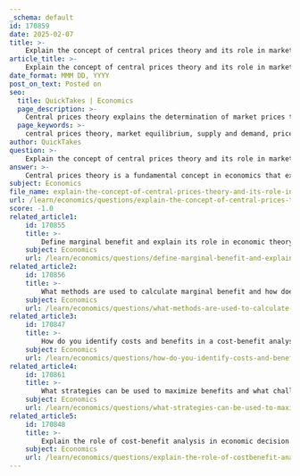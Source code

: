 ```yaml
---
_schema: default
id: 170859
date: 2025-02-07
title: >-
    Explain the concept of central prices theory and its role in market equilibrium.
article_title: >-
    Explain the concept of central prices theory and its role in market equilibrium.
date_format: MMM DD, YYYY
post_on_text: Posted on
seo:
  title: QuickTakes | Economics
  page_description: >-
    Central prices theory explains the determination of market prices through supply and demand interactions, playing a crucial role in achieving market equilibrium and guiding economic analysis.
  page_keywords: >-
    central prices theory, market equilibrium, supply and demand, price adjustments, surplus, shortage, price fluctuations, economic principles, law of demand, market dynamics
author: QuickTakes
question: >-
    Explain the concept of central prices theory and its role in market equilibrium.
answer: >-
    Central prices theory is a fundamental concept in economics that explains how prices in a market are determined through the interaction of supply and demand. This theory posits that in a competitive market, prices will adjust until the quantity supplied equals the quantity demanded, achieving what is known as market equilibrium. \n\n### Key Aspects of Central Prices Theory:\n\n1. **Market Equilibrium**: The equilibrium price is the point at which the demand curve intersects the supply curve on a graph. At this price, the amount of goods that consumers are willing to buy matches the amount that producers are willing to sell. This balance is crucial for the stability of the market.\n\n2. **Price Adjustments**: If there is a surplus (where supply exceeds demand), prices will tend to fall, encouraging more consumption and reducing production until equilibrium is restored. Conversely, if there is a shortage (where demand exceeds supply), prices will rise, discouraging consumption and encouraging production, again moving the market back toward equilibrium.\n\n3. **Fluctuations**: Prices are not static; they fluctuate based on changes in supply and demand. Factors such as consumer preferences, production costs, and external economic conditions can shift these curves, leading to new equilibrium prices.\n\n4. **Foundation of Economic Theory**: Central prices theory is foundational in understanding broader economic principles, including the law of demand, which states that as the price of a good decreases, the quantity demanded increases, and vice versa.\n\n### Role in Market Equilibrium:\n\nCentral prices theory plays a critical role in market equilibrium by providing a framework for understanding how various factors influence price levels and market dynamics. It helps economists and policymakers predict how changes in market conditions will affect prices and quantities, allowing for better decision-making in both business and regulatory contexts.\n\nIn summary, central prices theory is essential for analyzing how markets function, how prices are set, and how they respond to changes in supply and demand, ultimately guiding the understanding of market equilibrium.
subject: Economics
file_name: explain-the-concept-of-central-prices-theory-and-its-role-in-market-equilibrium.md
url: /learn/economics/questions/explain-the-concept-of-central-prices-theory-and-its-role-in-market-equilibrium
score: -1.0
related_article1:
    id: 170855
    title: >-
        Define marginal benefit and explain its role in economic theory.
    subject: Economics
    url: /learn/economics/questions/define-marginal-benefit-and-explain-its-role-in-economic-theory
related_article2:
    id: 170856
    title: >-
        What methods are used to calculate marginal benefit and how does it impact decision making?
    subject: Economics
    url: /learn/economics/questions/what-methods-are-used-to-calculate-marginal-benefit-and-how-does-it-impact-decision-making
related_article3:
    id: 170847
    title: >-
        How do you identify costs and benefits in a cost-benefit analysis?
    subject: Economics
    url: /learn/economics/questions/how-do-you-identify-costs-and-benefits-in-a-costbenefit-analysis
related_article4:
    id: 170861
    title: >-
        What strategies can be used to maximize benefits and what challenges might arise?
    subject: Economics
    url: /learn/economics/questions/what-strategies-can-be-used-to-maximize-benefits-and-what-challenges-might-arise
related_article5:
    id: 170848
    title: >-
        Explain the role of cost-benefit analysis in economic decision making and its impact on resource allocation.
    subject: Economics
    url: /learn/economics/questions/explain-the-role-of-costbenefit-analysis-in-economic-decision-making-and-its-impact-on-resource-allocation
---
```


&nbsp;